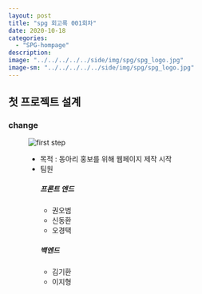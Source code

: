 ```yaml
---
layout: post
title: "spg 회고록 001회차"
date: 2020-10-18
categories:
  - "SPG-hompage"
description:
image: "../../../../../side/img/spg/spg_logo.jpg"
image-sm: "../../../../../side/img/spg/spg_logo.jpg"
---
```

<h2>첫 프로젝트 설계</h2>

<h3>change</h3>
<figure>
  	<img src="../../../../../side/img/spg/spg_logo.jpg" alt="first step"/>
	<ul>
		<li>목적 : 동아리 홍보를 위해 웹페이지 제작 시작</li>
		<li>팀원</li>
		    <h5>프론트 엔드</h5>
            <ul>
                <li>권오범</li>
                <li>신동환</li>
                <li>오경택</li>
            </ul>
                <h5>백엔드</h5>
            <ul>
                <li>김기환</li>
                <li>이지형</li>
            </ul>
	</ul>
</figure>